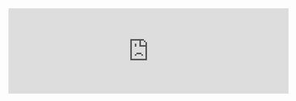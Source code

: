 ﻿<div align="center"><iframe frameborder="0" src="https://itch.io/embed/2771072?border\_width=2&amp;bg\_color=222222&amp;fg\_color=eeeeee&amp;link\_color=fa5c5c&amp;border\_color=542763" width="554" height="169"><a href="https://adartes-dev.itch.io/poc">Age of Magic Battles: Path of Cards by AdArtes-dev</a></iframe></div>
